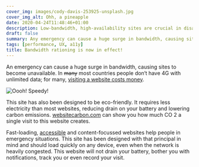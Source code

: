 ```yaml
---
cover_img: images/cody-davis-253925-unsplash.jpg
cover_img_alt: Ohh, a pineapple
date: 2020-04-24T11:48:46+01:00
description: Low-bandwidth, high-availability sites are crucial in disaster situations.
draft: false
summary: Any emergency can cause a huge surge in bandwidth, causing sites to become unavailable, but this site has been designed for high availability.
tags: [performance, UX, a11y]
title: Bandwidth rationing is now in effect!
---
```


An emergency can cause a huge surge in bandwidth, causing sites to become unavailable. In <del>many</del> most countries people don‘t have 4G with unlimited data; for many, [visiting a website costs money](https://whatdoesmysitecost.com/).

![Oooh! Speedy!](../images/chris-liverani-HUJDz6CJEaM-unsplash.jpg "Oooh! Speedy!")

This site has also been designed to be eco-friendly. It requires less electricity than most websites, reducing drain on your battery and lowering carbon emissions. [websitecarbon.com](https://www.websitecarbon.com/) can show you how much CO
2 a single visit to this website creates.

Fast-loading, [accessible](/legal/accessibility/) and content-focussed websites help people in emergency situations. This site has been designed with that principal in mind and should load quickly on any device, even when the network is heavily congested. This website will not drain your battery, bother you with notifications, track you or even record your visit.